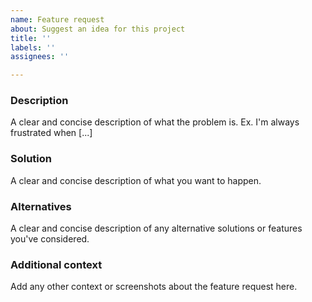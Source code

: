 ```yaml
---
name: Feature request
about: Suggest an idea for this project
title: ''
labels: ''
assignees: ''

---
```


### Description 
A clear and concise description of what the problem is. Ex. I'm always frustrated when [...]

### Solution
A clear and concise description of what you want to happen.

### Alternatives 
A clear and concise description of any alternative solutions or features you've considered.

### Additional context
Add any other context or screenshots about the feature request here.
